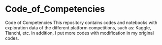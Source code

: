 # Code_of_Competencies
Code of Competencies  This repository contains codes and notebooks with exploration data of the different platform competitions, such as: Kaggle, Tianchi, etc.  In addition, I put more codes with modification in my original codes.
